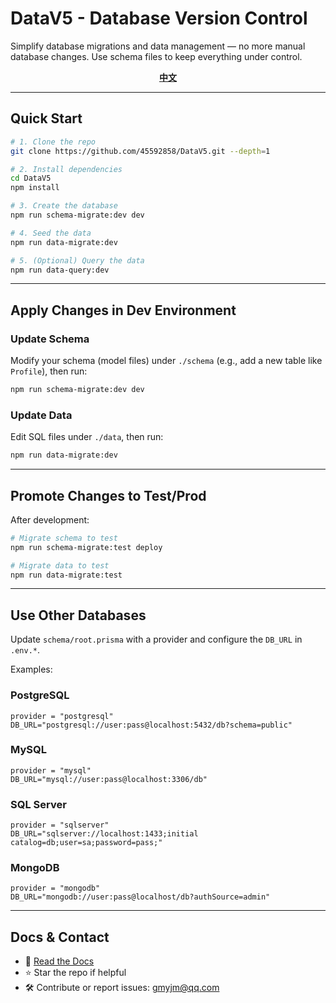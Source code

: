 # DataV5 - Database Version Control

Simplify database migrations and data management — no more manual database changes. Use schema files to keep everything under control.

<p align="center">
<a href="https://github.com/45592858/DataV5/blob/main/README_zh.md"><b>中文</b></a> 
</p>

---

## Quick Start

```bash
# 1. Clone the repo
git clone https://github.com/45592858/DataV5.git --depth=1

# 2. Install dependencies
cd DataV5
npm install

# 3. Create the database
npm run schema-migrate:dev dev

# 4. Seed the data
npm run data-migrate:dev

# 5. (Optional) Query the data
npm run data-query:dev
```

---

## Apply Changes in Dev Environment

### Update Schema

Modify your schema (model files) under `./schema` (e.g., add a new table like `Profile`), then run:

```bash
npm run schema-migrate:dev dev
```

### Update Data

Edit SQL files under `./data`, then run:

```bash
npm run data-migrate:dev
```

---

## Promote Changes to Test/Prod

After development:

```bash
# Migrate schema to test
npm run schema-migrate:test deploy

# Migrate data to test
npm run data-migrate:test
```

---

## Use Other Databases

Update `schema/root.prisma` with a provider and configure the `DB_URL` in `.env.*`.

Examples:

### PostgreSQL
```prisma
provider = "postgresql"
DB_URL="postgresql://user:pass@localhost:5432/db?schema=public"
```

### MySQL
```prisma
provider = "mysql"
DB_URL="mysql://user:pass@localhost:3306/db"
```

### SQL Server
```prisma
provider = "sqlserver"
DB_URL="sqlserver://localhost:1433;initial catalog=db;user=sa;password=pass;"
```

### MongoDB
```prisma
provider = "mongodb"
DB_URL="mongodb://user:pass@localhost/db?authSource=admin"
```

---

## Docs & Contact

- 📘 [Read the Docs](https://github.com/45592858/DataV5/wiki)
- ⭐️ Star the repo if helpful
- 🛠 Contribute or report issues: [gmyjm@qq.com](mailto:gmyjm@qq.com?subject=[GitHub]%20DataV5%20Supports)
